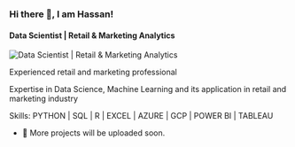 ### Hi there 👋, I am Hassan!
#### Data Scientist | Retail & Marketing Analytics 
![Data Scientist | Retail & Marketing Analytics ](https://ibb.co/3Wgdch5)

Experienced retail and marketing professional

Expertise in Data Science, Machine Learning and its application in retail and marketing industry


Skills: PYTHON | SQL | R | EXCEL | AZURE | GCP | POWER BI | TABLEAU

- 🔭  More projects will be uploaded soon.







<!---
hanyhamdani/hanyhamdani is a ✨ special ✨ repository because its `README.md` (this file) appears on your GitHub profile.
You can click the Preview link to take a look at your changes.
--->
